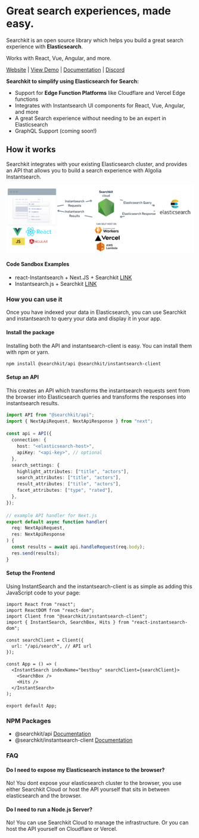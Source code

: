 # Great search experiences, made easy.
Searchkit is an open source library which helps you build a great search experience with **Elasticsearch**.

Works with React, Vue, Angular, and more.

[Website](https://beta.searchkit.co/) | [View Demo](https://beta.searchkit.co/demo) | [Documentation](https://beta.searchkit.co/docs) | [Discord](https://discord.gg/CRuWmSQZQx)

**Searchkit to simplify using Elasticsearch for Search:**
  - Support for **Edge Function Platforms** like Cloudflare and Vercel Edge functions
  - Integrates with Instantsearch UI components for React, Vue, Angular, and more
  - A great Search experience without needing to be an expert in Elasticsearch
  - GraphQL Support (coming soon!)

## How it works
Searchkit integrates with your existing Elasticsearch cluster, and provides an API that allows you to build a search experience with Algolia Instantsearch.

![overview](apps/web/public/searchkit-overview.png)



#### Code Sandbox Examples
* react-Instantsearch + Next.JS + Searchkit [LINK](https://codesandbox.io/s/beta-react-instantsearch-next-js-searchkit-dxz0v3)
* Instantsearch.js + Searchkit [LINK](https://codesandbox.io/s/beta-instantsearch-js-searchkit-b2oo1u)

### How you can use it

Once you have indexed your data in Elasticsearch, you can use Searchkit and instantsearch to query your data and display it in your app.

#### Install the package
Installing both the API and instantsearch-client is easy. You can install them with npm or yarn.

  ```bash
  npm install @searchkit/api @searchkit/instantsearch-client
  ```

#### Setup an API

This creates an API which transforms the instantsearch requests sent from the browser into Elasticsearch queries and transforms the responses into instantsearch results.

```ts
import API from "@searchkit/api";
import { NextApiRequest, NextApiResponse } from "next";

const api = API({
  connection: {
    host: "<elasticsearch-host>",
    apiKey: "<api-key>", // optional
  },
  search_settings: {
    highlight_attributes: ["title", "actors"],
    search_attributes: ["title", "actors"],
    result_attributes: ["title", "actors"],
    facet_attributes: ["type", "rated"],
  },
});

// example API handler for Next.js
export default async function handler(
  req: NextApiRequest,
  res: NextApiResponse
) {
  const results = await api.handleRequest(req.body);
  res.send(results);
}
```

#### Setup the Frontend

Using InstantSearch and the instantsearch-client is as simple as adding this JavaScript code to your page:

```tsx
import React from "react";
import ReactDOM from "react-dom";
import Client from "@searchkit/instantsearch-client";
import { InstantSearch, SearchBox, Hits } from "react-instantsearch-dom";

const searchClient = Client({
  url: "/api/search", // API url
});

const App = () => (
  <InstantSearch indexName="bestbuy" searchClient={searchClient}>
    <SearchBox />
    <Hits />
  </InstantSearch>
);

export default App;
```

### NPM Packages
* @searchkit/api [Documentation](https://beta.searchkit.co/docs/api-documentation/api)
* @searchkit/instantsearch-client [Documentation](https://beta.searchkit.co/docs/api-documentation/instantsearch-client)

### FAQ

#### Do I need to expose my Elasticsearch instance to the browser?
No! You dont expose your elasticsearch cluster to the browser, you use either Searchkit Cloud or host the API yourself that sits in between elasticsearch and the browser.

#### Do I need to run a Node.js Server?
No! You can use Searchkit Cloud to manage the infrastructure. Or you can host the API yourself on Cloudflare or Vercel.
